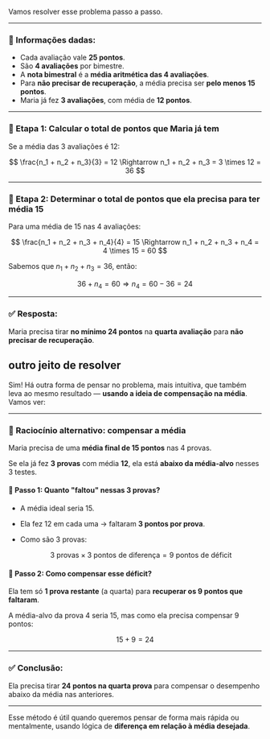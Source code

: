 Vamos resolver esse problema passo a passo.

---

### 🔹 Informações dadas:

* Cada avaliação vale **25 pontos**.
* São **4 avaliações** por bimestre.
* A **nota bimestral** é a **média aritmética das 4 avaliações**.
* Para **não precisar de recuperação**, a média precisa ser **pelo menos 15 pontos**.
* Maria já fez **3 avaliações**, com média de **12 pontos**.

---

### 🔹 Etapa 1: Calcular o total de pontos que Maria já tem

Se a média das 3 avaliações é 12:

$$
\frac{n_1 + n_2 + n_3}{3} = 12
\Rightarrow n_1 + n_2 + n_3 = 3 \times 12 = 36
$$

---

### 🔹 Etapa 2: Determinar o total de pontos que ela precisa para ter média 15

Para uma média de 15 nas 4 avaliações:

$$
\frac{n_1 + n_2 + n_3 + n_4}{4} = 15
\Rightarrow n_1 + n_2 + n_3 + n_4 = 4 \times 15 = 60
$$

Sabemos que $n_1 + n_2 + n_3 = 36$, então:

$$
36 + n_4 = 60 \Rightarrow n_4 = 60 - 36 = 24
$$

---

### ✅ Resposta:

Maria precisa tirar **no mínimo 24 pontos** na **quarta avaliação** para **não precisar de recuperação**.



## outro jeito de resolver

Sim! Há outra forma de pensar no problema, mais intuitiva, que também leva ao mesmo resultado — **usando a ideia de compensação na média**. Vamos ver:

---

### 🔁 Raciocínio alternativo: compensar a média

Maria precisa de uma **média final de 15 pontos** nas 4 provas.

Se ela já fez **3 provas** com média **12**, ela está **abaixo da média-alvo** nesses 3 testes.

#### 🔸 Passo 1: Quanto "faltou" nessas 3 provas?

* A média ideal seria 15.
* Ela fez 12 em cada uma → faltaram **3 pontos por prova**.
* Como são 3 provas:

  $$
  3 \text{ provas} \times 3 \text{ pontos de diferença} = 9 \text{ pontos de déficit}
  $$

#### 🔸 Passo 2: Como compensar esse déficit?

Ela tem só **1 prova restante** (a quarta) para **recuperar os 9 pontos que faltaram**.

A média-alvo da prova 4 seria 15, mas como ela precisa compensar 9 pontos:

$$
15 + 9 = 24
$$

---

### ✅ Conclusão:

Ela precisa tirar **24 pontos na quarta prova** para compensar o desempenho abaixo da média nas anteriores.

---

Esse método é útil quando queremos pensar de forma mais rápida ou mentalmente, usando lógica de **diferença em relação à média desejada**.
